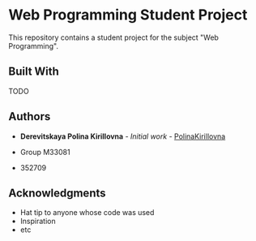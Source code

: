 # Web Programming Student Project

This repository contains a student project 
for the subject "Web Programming".

## Built With
TODO
## Authors

* **Derevitskaya Polina Kirillovna** - *Initial work* - [PolinaKirillovna](https://github.com/PolinaKirillovna)
  
* Group M33081
* 352709

## Acknowledgments

* Hat tip to anyone whose code was used
* Inspiration
* etc
